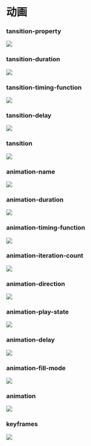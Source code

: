 # 动画  

### tansition-property  
![](/css/images/tansition-property.png)

### tansition-duration  
![](/css/images/tansition-duration.png)

### tansition-timing-function  
![](/css/images/tansition-timing-function.png)

### tansition-delay  
![](/css/images/tansition-delay.png)

### tansition  
![](/css/images/tansition.png)

### animation-name  
![](/css/images/animation-name.png)

### animation-duration  
![](/css/images/animation-duration.png)

### animation-timing-function  
![](/css/images/animation-timing-function.png)

### animation-iteration-count  
![](/css/images/animation-iteration-count.png)

### animation-direction  
![](/css/images/animation-direction.png)

### animation-play-state  
![](/css/images/animation-play-state.png)

### animation-delay  
![](/css/images/animation-delay.png)

### animation-fill-mode  
![](/css/images/animation-fill-mode.png)

### animation  
![](/css/images/animation.png)

### keyframes  
![](/css/images/keyframes.png)
